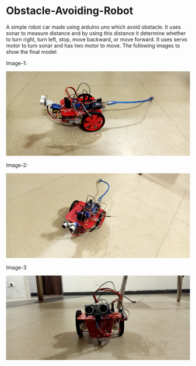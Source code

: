 # Obstacle-Avoiding-Robot
A simple robot car made using arduino uno which avoid obstacle.
It uses sonar to measure distance and by using this distance it determine whether to turn right, turn left, stop, move backward, or move forward.
It uses servo motor to turn sonar and has two motor to move.
The following images to show the final model:

Image-1:


![](https://github.com/harshb910/Obstacle-Avoiding-Robot/blob/main/Car%20pic-1.jpeg)


Image-2:


![](https://github.com/harshb910/Obstacle-Avoiding-Robot/blob/main/Car%20pic-2.jpeg)


Image-3


![](https://github.com/harshb910/Obstacle-Avoiding-Robot/blob/main/Car%20pic-3.jpeg)

